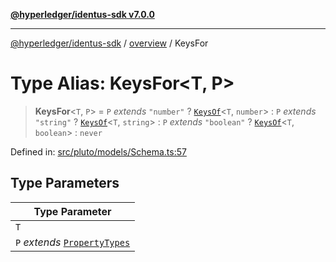[**@hyperledger/identus-sdk v7.0.0**](../../README.md)

***

[@hyperledger/identus-sdk](../../README.md) / [overview](../README.md) / KeysFor

# Type Alias: KeysFor\<T, P\>

> **KeysFor**\<`T`, `P`\> = `P` *extends* `"number"` ? [`KeysOf`](KeysOf.md)\<`T`, `number`\> : `P` *extends* `"string"` ? [`KeysOf`](KeysOf.md)\<`T`, `string`\> : `P` *extends* `"boolean"` ? [`KeysOf`](KeysOf.md)\<`T`, `boolean`\> : `never`

Defined in: [src/pluto/models/Schema.ts:57](https://github.com/hyperledger/identus-edge-agent-sdk-ts/blob/96423ee84b124a31ce63036d9d623d1cb73a13c2/src/pluto/models/Schema.ts#L57)

## Type Parameters

| Type Parameter |
| ------ |
| `T` |
| `P` *extends* [`PropertyTypes`](PropertyTypes.md) |
